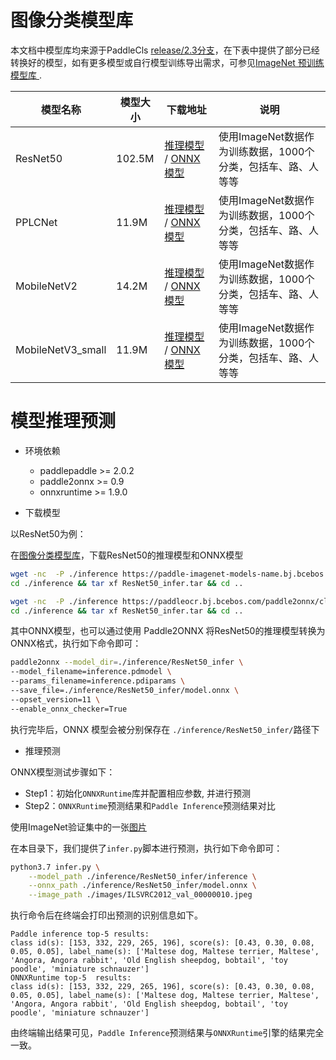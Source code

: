 # 图像分类模型库

本文档中模型库均来源于PaddleCls [release/2.3分支](https://github.com/PaddlePaddle/PaddleClas/blob/release/2.3/)，在下表中提供了部分已经转换好的模型，如有更多模型或自行模型训练导出需求，可参见[ImageNet 预训练模型库
](https://github.com/PaddlePaddle/PaddleClas/blob/release/2.3/docs/zh_CN/algorithm_introduction/ImageNet_models.md).

|模型名称|模型大小|下载地址|说明|
| --- | --- | --- | ---- |
|ResNet50|102.5M|[推理模型](https://paddle-imagenet-models-name.bj.bcebos.com/dygraph/inference/ResNet50_infer.tar) / [ONNX模型](model.onnx)| 使用ImageNet数据作为训练数据，1000个分类，包括车、路、人等等 |
|PPLCNet|11.9M|[推理模型](https://paddle-imagenet-models-name.bj.bcebos.com/dygraph/inference/PPLCNet_x1_0_infer.tar) / [ONNX模型](model.onnx)| 使用ImageNet数据作为训练数据，1000个分类，包括车、路、人等等 |
|MobileNetV2|14.2M|[推理模型](https://paddle-imagenet-models-name.bj.bcebos.com/dygraph/inference/MobileNetV2_infer.tar) / [ONNX模型](model.onnx)| 使用ImageNet数据作为训练数据，1000个分类，包括车、路、人等等 |
|MobileNetV3_small|11.9M|[推理模型](https://paddle-imagenet-models-name.bj.bcebos.com/dygraph/inference/MobileNetV3_small_x1_0_infer.tar) / [ONNX模型](model.onnx)| 使用ImageNet数据作为训练数据，1000个分类，包括车、路、人等等 |


# 模型推理预测

- 环境依赖
    - paddlepaddle >= 2.0.2
    - paddle2onnx >= 0.9
    - onnxruntime >= 1.9.0

- 下载模型

以ResNet50为例：

在[图像分类模型库](#图像分类模型库)，下载ResNet50的推理模型和ONNX模型

```bash
wget -nc  -P ./inference https://paddle-imagenet-models-name.bj.bcebos.com/dygraph/inference/ResNet50_infer.tar
cd ./inference && tar xf ResNet50_infer.tar && cd ..

wget -nc  -P ./inference https://paddleocr.bj.bcebos.com/paddle2onnx/class_models/onnx/ResNet50_infer.tar
cd ./inference && tar xf ResNet50_infer.tar && cd ..
```

其中ONNX模型，也可以通过使用 Paddle2ONNX 将ResNet50的推理模型转换为ONNX格式，执行如下命令即可：

```bash
paddle2onnx --model_dir=./inference/ResNet50_infer \
--model_filename=inference.pdmodel \
--params_filename=inference.pdiparams \
--save_file=./inference/ResNet50_infer/model.onnx \
--opset_version=11 \
--enable_onnx_checker=True
```

执行完毕后，ONNX 模型会被分别保存在 `./inference/ResNet50_infer/`路径下

- 推理预测

ONNX模型测试步骤如下：

- Step1：初始化`ONNXRuntime`库并配置相应参数, 并进行预测
- Step2：`ONNXRuntime`预测结果和`Paddle Inference`预测结果对比

使用ImageNet验证集中的一张[图片](./images/ILSVRC2012_val_00000010.jpeg)


在本目录下，我们提供了`infer.py`脚本进行预测，执行如下命令即可：

```bash
python3.7 infer.py \
    --model_path ./inference/ResNet50_infer/inference \
    --onnx_path ./inference/ResNet50_infer/model.onnx \
    --image_path ./images/ILSVRC2012_val_00000010.jpeg
```

执行命令后在终端会打印出预测的识别信息如下。

```
Paddle inference top-5 results:
class id(s): [153, 332, 229, 265, 196], score(s): [0.43, 0.30, 0.08, 0.05, 0.05], label_name(s): ['Maltese dog, Maltese terrier, Maltese', 'Angora, Angora rabbit', 'Old English sheepdog, bobtail', 'toy poodle', 'miniature schnauzer']
ONNXRuntime top-5  results:
class id(s): [153, 332, 229, 265, 196], score(s): [0.43, 0.30, 0.08, 0.05, 0.05], label_name(s): ['Maltese dog, Maltese terrier, Maltese', 'Angora, Angora rabbit', 'Old English sheepdog, bobtail', 'toy poodle', 'miniature schnauzer']
```

由终端输出结果可见，`Paddle Inference`预测结果与`ONNXRuntime`引擎的结果完全一致。

